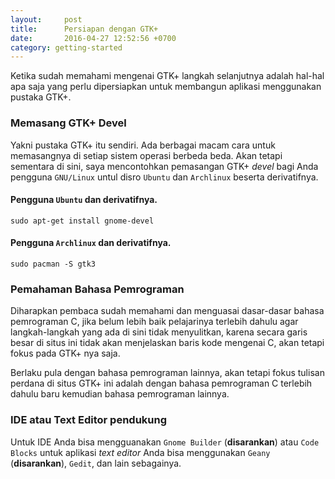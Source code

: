 ```yaml
---
layout:     post
title:      Persiapan dengan GTK+
date:       2016-04-27 12:52:56 +0700 
category: getting-started
---
```


Ketika sudah memahami mengenai GTK+ langkah selanjutnya adalah hal-hal apa saja yang perlu dipersiapkan untuk membangun aplikasi menggunakan pustaka GTK+.

### Memasang GTK+ Devel

Yakni pustaka GTK+ itu sendiri. Ada berbagai macam cara untuk memasangnya di setiap sistem operasi berbeda beda. Akan tetapi sementara di sini, saya mencontohkan pemasangan GTK+ _devel_ bagi Anda pengguna `GNU/Linux` untul disro `Ubuntu` dan `Archlinux` beserta derivatifnya.

#### Pengguna `Ubuntu` dan derivatifnya.

```
sudo apt-get install gnome-devel
```

#### Pengguna `Archlinux` dan derivatifnya.

```
sudo pacman -S gtk3
```

### Pemahaman Bahasa Pemrograman

Diharapkan pembaca sudah memahami dan menguasai dasar-dasar bahasa pemrograman C, jika belum lebih baik pelajarinya terlebih dahulu agar langkah-langkah yang ada di sini tidak menyulitkan, karena secara garis besar di situs ini tidak akan menjelaskan baris kode mengenai C, akan tetapi fokus pada GTK+ nya saja.

Berlaku pula dengan bahasa pemrograman lainnya, akan tetapi fokus tulisan perdana di situs GTK+ ini adalah dengan bahasa pemrograman C terlebih dahulu baru kemudian bahasa pemrograman lainnya.

### IDE atau Text Editor pendukung

Untuk IDE Anda bisa mengguanakan `Gnome Builder` (**disarankan**) atau `Code Blocks` untuk aplikasi _text editor_ Anda bisa menggunakan `Geany` (**disarankan**), `Gedit`, dan lain sebagainya.
